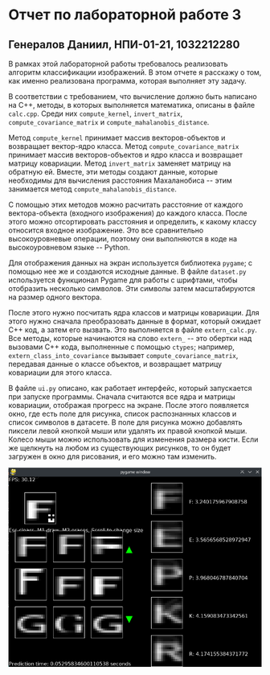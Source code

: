 # Отчет по лабораторной работе 3
## Генералов Даниил, НПИ-01-21, 1032212280

В рамках этой лабораторной работы требовалось реализовать алгоритм классификации изображений.
В этом отчете я расскажу о том, как именно реализована программа, которая выполняет эту задачу.

В соответствии с требованием, что вычисление должно быть написано на C++, методы, в которых выполняется математика,
описаны в файле `calc.cpp`.
Среди них `compute_kernel`, `invert_matrix`, `compute_covariance_matrix` и `compute_mahalanobis_distance`.

Метод `compute_kernel` принимает массив векторов-объектов и возвращает вектор-ядро класса.
Метод `compute_covariance_matrix` принимает массив векторов-объектов и ядро класса и возвращает матрицу ковариации.
Метод `invert_matrix` заменяет матрицу на обратную ей.
Вместе, эти методы создают данные, которые необходимы для вычисления расстояния Махаланобиса -- этим занимается метод `compute_mahalanobis_distance`.

С помощью этих методов можно расчитать расстояние от каждого вектора-объекта (входного изображения) до каждого класса.
После этого можно отсортировать расстояния и определить, к какому классу относится входное изображение.
Это все сравнительно высокоуровневые операции,
поэтому они выполняются в коде на высокоуровневом языке -- Python.

Для отображения данных на экран используется библиотека `pygame`; с помощью нее же и создаются исходные данные.
В файле `dataset.py` используется функционал Pygame для работы с шрифтами, чтобы отобразить несколько символов.
Эти символы затем масштабируются на размер одного вектора.

После этого нужно посчитать ядра классов и матрицы ковариации.
Для этого нужно сначала преобразовать данные в формат, который ожидает C++ код, а затем его вызвать.
Это выполняется в файле `extern_calc.py`.
Все методы, которые начинаются на слово `extern_` -- это обертки над вызовами C++ кода, выполненные с помощью `ctypes`;
например, `extern_class_into_covariance` вызывает `compute_covariance_matrix`, передавая данные о классе объектов, и возвращает матрицу ковариации для этого класса.

В файле `ui.py` описано, как работает интерфейс, который запускается при запуске программы.
Сначала считаются все ядра и матрицы ковариации, отображая прогресс на экране.
После этого появляется окно, где есть поле для рисунка, список распознанных классов и список символов в датасете.
В поле для рисунка можно добавлять пиксели левой кнопкой мыши или удалять их правой кнопкой мыши.
Колесо мыши можно использовать для изменения размера кисти.
Если же щелкнуть на любом из существующих рисунков, то он будет загружен в окно для рисования, и его можно там изменить.

![Пример работы программы](screenshot.png)